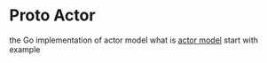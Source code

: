 # Proto Actor
the Go implementation of actor model
what is [actor model](https://en.wikipedia.org/wiki/Actor_model)
start with example